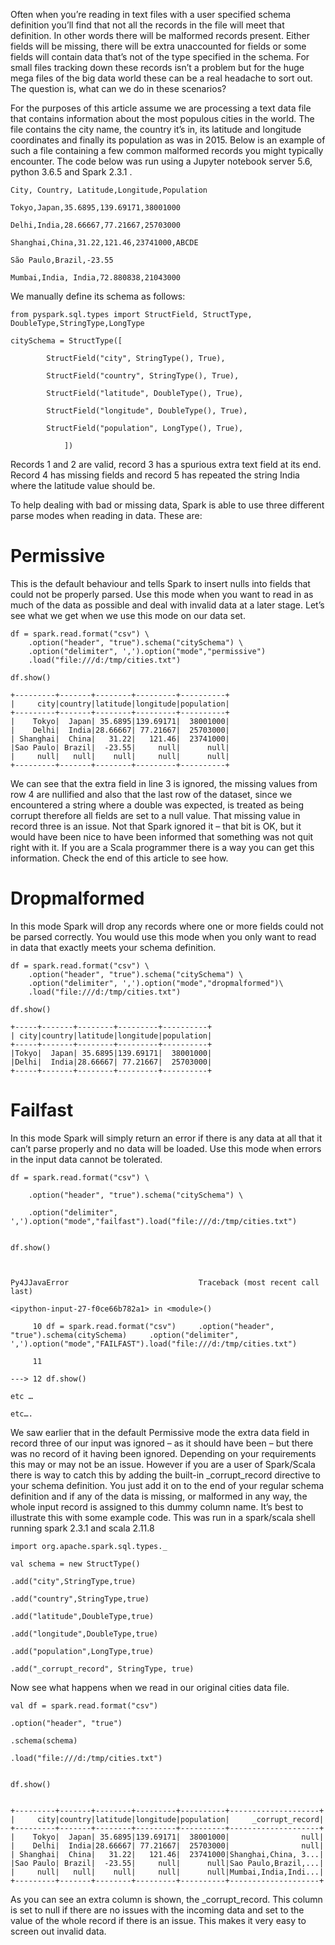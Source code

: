Often when you’re reading in text files with a user specified schema definition you’ll find that not all the records in the file 
will meet that definition. In other words there will be malformed records present. Either fields will be missing, there will be 
extra unaccounted for fields or some fields will contain data that’s not of the type specified in the schema. For small files 
tracking down these records isn’t a problem but for the huge mega files of the big data world these can be a real headache to 
sort out. The question is, what can we do in these scenarios?

For the purposes of this article assume we are processing a text data file that contains information about the most populous 
cities in the world. The file contains the city name, the country it’s in, its latitude and longitude coordinates and finally 
its population as was in 2015. Below is an example of such a file containing a few common malformed records you might 
typically encounter. The code below was run using a Jupyter notebook server 5.6, python 3.6.5 and Spark 2.3.1 .

```
City, Country, Latitude,Longitude,Population

Tokyo,Japan,35.6895,139.69171,38001000

Delhi,India,28.66667,77.21667,25703000

Shanghai,China,31.22,121.46,23741000,ABCDE

São Paulo,Brazil,-23.55

Mumbai,India, India,72.880838,21043000
```

We manually define its schema as follows:

```
from pyspark.sql.types import StructField, StructType, DoubleType,StringType,LongType

citySchema = StructType([

        StructField("city", StringType(), True),

        StructField("country", StringType(), True),

        StructField("latitude", DoubleType(), True),

        StructField("longitude", DoubleType(), True),

        StructField("population", LongType(), True),

            ])
```

Records 1 and 2 are valid, record 3 has a spurious extra text field at its end. Record 4 has missing fields and record 
5 has repeated the string India where the latitude value should be.

To help dealing with bad or missing data, Spark is able to use three different parse modes when reading in data. These are:

# Permissive

This is the default behaviour and tells Spark to insert nulls into fields that could not be properly parsed. Use this mode 
when you want to read in as much of the data as possible and deal with invalid data at a later stage. Let’s see what we get 
when we use this mode on our data set.

```
df = spark.read.format("csv") \
    .option("header", "true").schema("citySchema") \
    .option("delimiter", ',').option("mode","permissive")
    .load("file:///d:/tmp/cities.txt")
 
df.show()

+---------+-------+--------+---------+----------+
|     city|country|latitude|longitude|population|
+---------+-------+--------+---------+----------+
|    Tokyo|  Japan| 35.6895|139.69171|  38001000|
|    Delhi|  India|28.66667| 77.21667|  25703000|
| Shanghai|  China|   31.22|   121.46|  23741000|
|Sao Paulo| Brazil|  -23.55|     null|      null|
|     null|   null|    null|     null|      null|
+---------+-------+--------+---------+----------+
```
We can see that the extra field in line 3 is ignored, the
missing values from row 4 are nullified and also that the last row of the dataset, since we encountered a string where a 
double was expected, is treated as being corrupt therefore all fields are set to a null value. That missing value in record 
three is an issue. Not that Spark ignored it – that bit is OK, but it would have been nice to have been informed that something
was not quit right with it. If you are a Scala programmer there is a way you can get this information. Check the end of this 
article to see how.

# Dropmalformed

In this mode Spark will drop any records where one or more fields could not be parsed correctly. You would use this mode when 
you only want to read in data that exactly meets your schema definition.

```
df = spark.read.format("csv") \
    .option("header", "true").schema("citySchema") \
    .option("delimiter", ',').option("mode","dropmalformed")\
    .load("file:///d:/tmp/cities.txt")

df.show()

+-----+-------+--------+---------+----------+
| city|country|latitude|longitude|population|
+-----+-------+--------+---------+----------+
|Tokyo|  Japan| 35.6895|139.69171|  38001000|
|Delhi|  India|28.66667| 77.21667|  25703000|
+-----+-------+--------+---------+----------+
```

# Failfast

In this mode Spark will simply return an error if there is any data at all that it can’t parse properly and no data will be 
loaded. Use this mode when errors in the input data cannot be tolerated.

```
df = spark.read.format("csv") \

    .option("header", "true").schema("citySchema") \

    .option("delimiter", ',').option("mode","failfast").load("file:///d:/tmp/cities.txt")


df.show()

 

Py4JJavaError                             Traceback (most recent call last)

<ipython-input-27-f0ce66b782a1> in <module>()

     10 df = spark.read.format("csv")     .option("header", "true").schema(citySchema)     .option("delimiter", ',').option("mode","FAILFAST").load("file:///d:/tmp/cities.txt")

     11

---> 12 df.show()

etc …

etc….
````

We saw earlier that in the default Permissive mode the extra data field in record three of our input was ignored – as it 
should have been – but there was no record of it having been ignored. Depending on your requirements this may or may not 
be an issue. However if you are a user of Spark/Scala there is way to catch this by adding the built-in _corrupt_record 
directive to your schema definition. You just add it on to the end of your regular schema definition and if any of the data 
is missing, or malformed in any way, the whole input record is assigned to this dummy column name. It’s best to illustrate 
this with some example code. This was run in a spark/scala shell running spark 2.3.1 and scala 2.11.8

```
import org.apache.spark.sql.types._

val schema = new StructType()

.add("city",StringType,true)

.add("country",StringType,true)

.add("latitude",DoubleType,true)

.add("longitude",DoubleType,true)

.add("population",LongType,true)

.add("_corrupt_record", StringType, true)
```

Now see what happens when we read in our original cities data file.

```
val df = spark.read.format("csv")

.option("header", "true")

.schema(schema)

.load("file:///d:/tmp/cities.txt")

 
df.show()

 
+---------+-------+--------+---------+----------+--------------------+
|     city|country|latitude|longitude|population|     _corrupt_record|
+---------+-------+--------+---------+----------+--------------------+
|    Tokyo|  Japan| 35.6895|139.69171|  38001000|                null|
|    Delhi|  India|28.66667| 77.21667|  25703000|                null|
| Shanghai|  China|   31.22|   121.46|  23741000|Shanghai,China, 3...|
|Sao Paulo| Brazil|  -23.55|     null|      null|Sao Paulo,Brazil,...|
|     null|   null|    null|     null|      null|Mumbai,India,Indi...|
+---------+-------+--------+---------+----------+--------------------+
```

As you can see an extra column is shown, the _corrupt_record. This column is set to null if there are no issues with 
the incoming data and set to the value of the whole record if there is an issue. This makes it very easy to screen 
out invalid data.


